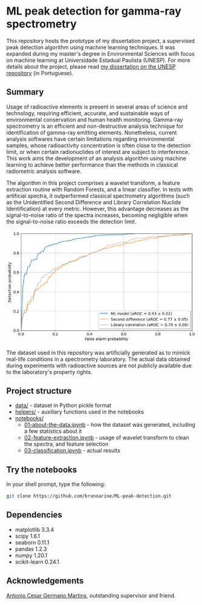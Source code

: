# ML peak detection for gamma-ray spectrometry

This repository hosts the prototype of my dissertation project, a supervised peak detection algorithm using machine learning techniques. It was expanded during my master's degree in Environmental Sciences with focus on machine learning at Universidade Estadual Paulista (UNESP). For more details about the project, please read [my dissertation on the UNESP repository](https://repositorio.unesp.br/handle/11449/148825) (in Portuguese).

## Summary 

Usage of radioactive elements is present in several areas of science and technology, requiring efficient, accurate, and sustainable ways of environmental conservation and human health monitoring. Gamma-ray spectrometry is an efficient and non-destructive analysis technique for identification of gamma-ray emitting elements. Nonetheless, current analysis softwares have certain limitations regarding environmental samples, whose radioactivity concentration is often close to the detection limit, or when certain radionuclides of interest are subject to interference. This work aims the development of an analysis algorithm using machine learning to achieve better performance than the methods in classical radiometric analysis software. 

The algorithm in this project comprises a wavelet transform, a feature extraction routine with Random Forests, and a linear classifier. In tests with artificial spectra, it outperformed classical spectrometry algorithms (such as the Unidentified Second Difference and Library Correlation Nuclide Identification) at every metric. However, this advantage decreases as the signal-to-noise ratio of the spectra increases, becoming negligible when the signal-to-noise ratio exceeds the detection limit.

![ROC chart](./notebooks/roc.png)

The dataset used in this repository was artificially generated as to mimick real-life conditions in a spectrometry laboratory. The actual data obtained during experiments with radioactive sources are not  publicly available due to the laboratory's property rights.

## Project structure
- [data/](./data/) - dataset in Python pickle format
- [helpers/](./helpers/) - auxiliary functions used in the notebooks
- [notebooks/](./notebooks/)
    - [01-about-the-data.ipynb](./notebooks/01-about-the-data.ipynb) - how the dataset was generated, including a few statistics about it
    - [02-feature-extraction.ipynb](./notebooks/02-feature-extraction.ipynb) - usage of wavelet transform to clean the spectra, and feature selection
    - [03-classification.ipynb](./notebooks/03-classification.ipynb) - actual results

## Try the notebooks

In your shell prompt, type the following:

```sh
git clone https://github.com/brunoarine/ML-peak-detection.git
```

## Dependencies

- matplotlib 3.3.4
- scipy 1.6.1
- seaborn 0.11.1
- pandas 1.2.3
- numpy 1.20.1
- scikit-learn 0.24.1

## Acknowledgements

[Antonio Cesar Germano Martins](https://www.sorocaba.unesp.br/#!/antonio), outstanding supervisor and friend.

